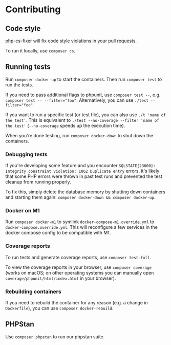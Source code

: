 # Contributing

## Code style

php-cs-fixer will fix code style violations in your pull requests.

To run it locally, use `composer cs`.

## Running tests

Run `composer docker-up` to start the containers. Then run `composer test` to run the tests.

If you need to pass additional flags to phpunit, use `composer test --`, e.g. `composer test -- --filter="foo"`. Alternatively, you can use `./test --filter="foo"`

If you want to run a specific test (or test file), you can also use `./t 'name of the test'`. This is equivalent to `./test --no-coverage --filter 'name of the test'` (`--no-coverage` speeds up the execution time).

When you're done testing, run `composer docker-down` to shut down the containers.

### Debugging tests

If you're developing some feature and you encounter `SQLSTATE[23000]: Integrity constraint violation: 1062 Duplicate entry` errors, it's likely that some PHP errors were thrown in past test runs and prevented the test cleanup from running properly.

To fix this, simply delete the database memory by shutting down containers and starting them again: `composer docker-down && composer docker-up`.

### Docker on M1

Run `composer docker-m1` to symlink `docker-compose-m1.override.yml` to `docker-compose.override.yml`. This will reconfigure a few services in the docker compose config to be compatible with M1.

### Coverage reports

To run tests and generate coverage reports, use `composer test-full`.

To view the coverage reports in your browser, use `composer coverage` (works on macOS; on other operating systems you can manually open `coverage/phpunit/html/index.html` in your browser).

### Rebuilding containers

If you need to rebuild the container for any reason (e.g. a change in `Dockerfile`), you can use `composer docker-rebuild`.

## PHPStan

Use `composer phpstan` to run our phpstan suite.
